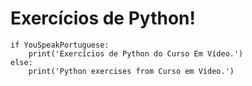 # Exercícios de Python!
    if YouSpeakPortuguese:
        print('Exercícios de Python do Curso Em Vídeo.')
    else:
        print('Python exercises from Curso em Vídeo.')
